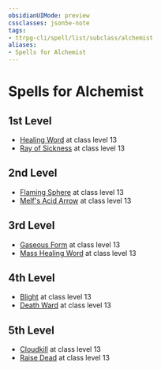 ```yaml
---
obsidianUIMode: preview
cssclasses: json5e-note
tags:
- ttrpg-cli/spell/list/subclass/alchemist
aliases:
- Spells for Alchemist
---
```

# Spells for Alchemist

## 1st Level

- [Healing Word](/3-Mechanics/CLI/spells/healing-word-xphb.md "XPHB") at class level 13
- [Ray of Sickness](/3-Mechanics/CLI/spells/ray-of-sickness-xphb.md "XPHB") at class level 13

## 2nd Level

- [Flaming Sphere](/3-Mechanics/CLI/spells/flaming-sphere-xphb.md "XPHB") at class level 13
- [Melf's Acid Arrow](/3-Mechanics/CLI/spells/melfs-acid-arrow-xphb.md "XPHB") at class level 13

## 3rd Level

- [Gaseous Form](/3-Mechanics/CLI/spells/gaseous-form-xphb.md "XPHB") at class level 13
- [Mass Healing Word](/3-Mechanics/CLI/spells/mass-healing-word-xphb.md "XPHB") at class level 13

## 4th Level

- [Blight](/3-Mechanics/CLI/spells/blight-xphb.md "XPHB") at class level 13
- [Death Ward](/3-Mechanics/CLI/spells/death-ward-xphb.md "XPHB") at class level 13

## 5th Level

- [Cloudkill](/3-Mechanics/CLI/spells/cloudkill-xphb.md "XPHB") at class level 13
- [Raise Dead](/3-Mechanics/CLI/spells/raise-dead-xphb.md "XPHB") at class level 13
